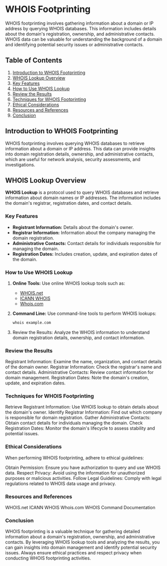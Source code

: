 # WHOIS Footprinting

WHOIS footprinting involves gathering information about a domain or IP address by querying WHOIS databases. This information includes details about the domain's registration, ownership, and administrative contacts. WHOIS data can be valuable for understanding the background of a domain and identifying potential security issues or administrative contacts.

## Table of Contents

1. [Introduction to WHOIS Footprinting](#introduction-to-whois-footprinting)
2. [WHOIS Lookup Overview](#whois-lookup-overview)
3. [Key Features](#key-features)
4. [How to Use WHOIS Lookup](#how-to-use-whois-lookup)
5. [Review the Results](#review-the-results)
6. [Techniques for WHOIS Footprinting](#techniques-for-whois-footprinting)
7. [Ethical Considerations](#ethical-considerations)
8. [Resources and References](#resources-and-references)
9. [Conclusion](#conclusion)

## Introduction to WHOIS Footprinting

WHOIS footprinting involves querying WHOIS databases to retrieve information about a domain or IP address. This data can provide insights into domain registration details, ownership, and administrative contacts, which are useful for network analysis, security assessments, and investigations.

## WHOIS Lookup Overview

**WHOIS Lookup** is a protocol used to query WHOIS databases and retrieve information about domain names or IP addresses. The information includes the domain's registrar, registration dates, and contact details.

### Key Features

- **Registrant Information:** Details about the domain's owner.
- **Registrar Information:** Information about the company managing the domain registration.
- **Administrative Contacts:** Contact details for individuals responsible for managing the domain.
- **Registration Dates:** Includes creation, update, and expiration dates of the domain.

### How to Use WHOIS Lookup

1. **Online Tools:**
   Use online WHOIS lookup tools such as:
   - [WHOIS.net](https://www.whois.net/)
   - [ICANN WHOIS](https://lookup.icann.org/)
   - [Whois.com](https://www.whois.com/whois/)

2. **Command Line:**
   Use command-line tools to perform WHOIS lookups:
   ```bash
   whois example.com

3. Review the Results: Analyze the WHOIS information to understand domain registration details, ownership, and contact information.

### Review the Results

Registrant Information: Examine the name, organization, and contact details of the domain owner.
Registrar Information: Check the registrar's name and contact details.
Administrative Contacts: Review contact information for domain management.
Registration Dates: Note the domain's creation, update, and expiration dates.

### Techniques for WHOIS Footprinting
Retrieve Registrant Information: Use WHOIS lookup to obtain details about the domain's owner.
Identify Registrar Information: Find out which company is responsible for domain registration.
Gather Administrative Contacts: Obtain contact details for individuals managing the domain.
Check Registration Dates: Monitor the domain's lifecycle to assess stability and potential issues.

### Ethical Considerations
When performing WHOIS footprinting, adhere to ethical guidelines:

Obtain Permission: Ensure you have authorization to query and use WHOIS data.
Respect Privacy: Avoid using the information for unauthorized purposes or malicious activities.
Follow Legal Guidelines: Comply with legal regulations related to WHOIS data usage and privacy.

### Resources and References
WHOIS.net
ICANN WHOIS
Whois.com
WHOIS Command Documentation

### Conclusion
WHOIS footprinting is a valuable technique for gathering detailed information about a domain's registration, ownership, and administrative contacts. By leveraging WHOIS lookup tools and analyzing the results, you can gain insights into domain management and identify potential security issues. Always ensure ethical practices and respect privacy when conducting WHOIS footprinting activities.
